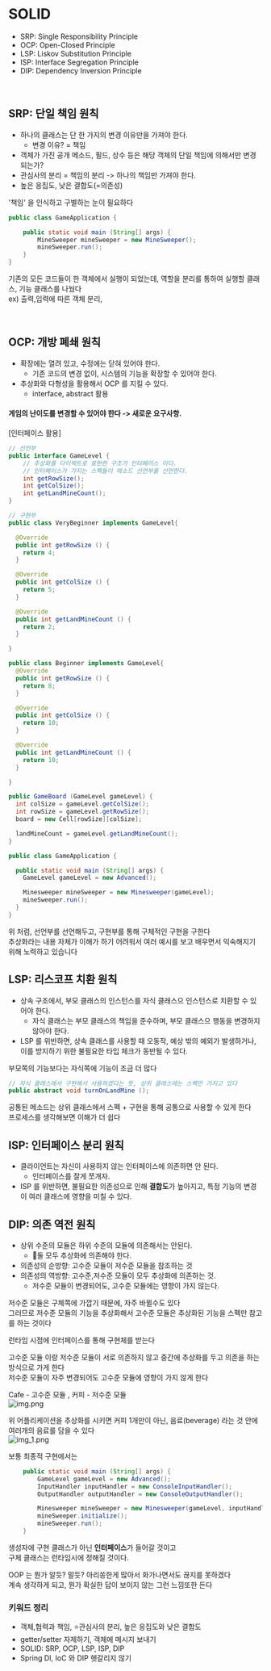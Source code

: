 # SOLID
- SRP: Single Responsibility Principle
- OCP: Open-Closed Principle
- LSP: Liskov Substitution Principle
- ISP: Interface Segregation Principle
- DIP: Dependency Inversion Principle

<br>

## SRP: 단일 책임 원칙
- 하나의 클래스는 단 한 가지의 변경 이유만을 가져야 한다.
    - 변경 이유? = 책임
- 객체가 가진 공개 메소드, 필드, 상수 등은 해당 객체의 단일 책임에 의해서만 변경 되는가?
- 관심사의 분리 = 책임의 분리 -> 하나의 책임만 가져야 한다.
- 높은 응집도, 낮은 결합도(=의존성)

'책임' 을 인식하고 구별하는 눈이 필요하다 <br>

```java
public class GameApplication {

	public static void main (String[] args) {
		MineSweeper mineSweeper = new MineSweeper();
		mineSweeper.run();
	}
}
```

기존의 모든 코드들이 한 객체에서 실행이 되었는데, 역할을 분리를 통하여 실행할 클래스, 기능 클래스를 나눴다 <br>
ex) 출력,입력에 따른 객체 분리, 

<br>

## OCP: 개방 폐쇄 원칙
- 확장에는 열려 있고, 수정에는 닫혀 있어야 한다.
  - 기존 코드의 변경 없이, 시스템의 기능을 확장할 수 있어야 한다.
- 추상화와 다형성을 활용해서 OCP 를 지킬 수 있다.
  - interface, abstract 활용

#### 게임의 난이도를 변경할 수 있어야 한다 -> 새로운 요구사항. 
[인터페이스 활용]
```java
// 선언부
public interface GameLevel {
	// 추상화를 다이렉트로 표현한 구조가 인터페이스 이다.
	// 인터페이스가 가지는 스펙들이 메소드 선언부를 선언한다.
	int getRowSize();
	int getColSize();
	int getLandMineCount();
}

// 구현부
public class VeryBeginner implements GameLevel{

  @Override
  public int getRowSize () {
    return 4;
  }

  @Override
  public int getColSize () {
    return 5;
  }

  @Override
  public int getLandMineCount () {
    return 2;
  }

}

public class Beginner implements GameLevel{
  @Override
  public int getRowSize () {
    return 8;
  }

  @Override
  public int getColSize () {
    return 10;
  }

  @Override
  public int getLandMineCount () {
    return 10;
  }

}

public GameBoard (GameLevel gameLevel) {
  int colSize = gameLevel.getColSize();
  int rowSize = gameLevel.getRowSize();
  board = new Cell[rowSize][colSize];

  landMineCount = gameLevel.getLandMineCount();
}

public class GameApplication {

  public static void main (String[] args) {
    GameLevel gameLevel = new Advanced();

    Minesweeper mineSweeper = new Minesweeper(gameLevel);
    mineSweeper.run();
  }
}
```

위 처럼, 선언부를 선언해두고, 구현부를 통해 구체적인 구현을 구한다 <br>
추상화라는 내용 자체가 이해가 하기 어려워서 여러 예시를 보고 배우면서 익숙해지기 위해 노력하고 있습니다 <br>

## LSP: 리스코프 치환 원칙
- 상속 구조에서, 부모 클래스의 인스턴스를 자식 클래스으 인스턴스로 치환할 수 있어야 한다.
  - 자식 클래스는 부모 클래스의 책임을 준수하며, 부모 클래스으 행동을 변경하지 않아야 한다.
- LSP 를 위반하면, 상속 클래스를 사용할 때 오동작, 예상 밖의 예외가 발생하거나, 이를 방지하기 위한 불필요한 타입 체크가 동반될 수 있다.

부모쪽의 기능보다는 자식쪽에 기능이 조금 더 많다 <br>

```java
// 자식 클래스에서 구현해서 사용하겠다는 뜻, 상위 클래스에는 스펙만 가지고 있다
public abstract void turnOnLandMine (); 
```

공통된 메소드는 상위 클래스에서 스펙 + 구현을 통해 공통으로 사용할 수 있게 한다 <br>
프로세스를 생각해보면 이해가 더 쉽다 <br>

## ISP: 인터페이스 분리 원칙
- 클라이언트는 자신이 사용하지 않는 인터페이스에 의존하면 안 된다.
  - 인터페이스를 잘게 쪼개자.
- ISP 를 위반하면, 불필요한 의존성으로 인해 **결합도**가 높아지고, 특정 기능의 변경이 여러 클래스에 영향을 미칠 수 있다.

## DIP: 의존 역전 원칙
- 상위 수준의 모듈은 하위 수준의 모듈에 의존해서는 안된다.
  - 🌟둘 모두 추상화에 의존해야 한다.
- 의존성의 순방향: 고수준 모듈이 저수준 모듈을 참조하는 것
- 의존성의 역방향: 고수준,저수준 모듈이 모두 추상화에 의존하는 것.
  - 저수준 모듈이 변경되어도, 고수준 모듈에는 영향이 가지 않는다.

저수준 모듈은 구체쪽에 가깝기 때문에, 자주 바뀔수도 있다 <br>
그러므로 저수준 모듈의 기능을 추상화해서 고수준 모듈은 추상화된 기능을 스펙만 참고를 하는 것이다 <br>

런타임 시점에 인터페이스를 통해 구현체를 받는다 <br>

고수준 모듈 이랑 저수준 모듈이 서로 의존하지 않고 중간에 추상화를 두고 의존을 하는 방식으로 가게 한다 <br>
저수준 모듈이 자주 변경되어도 고수준 모듈에 영향이 가지 않게 한다 <br>

Cafe - 고수준 모듈 , 커피 - 저수준 모듈 <br>
![img.png](img/img.png) <br>

위 어플리케이션을 추상화를 시키면 커피 1개만이 아닌, 음료(beverage) 라는 것 안에 여러개의 음료를 담을 수 있다 <br>
![img_1.png](img/img_1.png) <br>

보통 최종적 구현에서는 
```java
	public static void main (String[] args) {
		GameLevel gameLevel = new Advanced();
		InputHandler inputHandler = new ConsoleInputHandler();
		OutputHandler outputHandler = new ConsoleOutputHandler();

		Minesweeper mineSweeper = new Minesweeper(gameLevel, inputHandler, outputHandler);
		mineSweeper.initialize();
		mineSweeper.run();
	}
```

생성자에 구현 클래스가 아닌 **인터페이스**가 들어갈 것이고 <br>
구체 클래스는 런타임시에 정해질 것이다. <br>

OOP 는 뭔가 알듯? 말듯? 아리쏭한게 많아서 화가나면서도 끊지를 못하겠다 <br>
계속 생각하게 되고, 뭔가 확실한 답이 보이지 않는 그런 느낌또한 든다 <br>

### 키워드 정리
- 객체,협력과 책임, ⭐️관심사의 분리, 높은 응집도와 낮은 결합도
- getter/setter 자제하기, 객체에 메시지 보내기
- SOLID: SRP, OCP, LSP, ISP, DIP
- Spring DI, IoC 와 DIP 헷갈리지 않기
